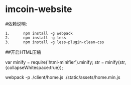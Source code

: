 # imcoin-website



#依赖说明:

    1.      npm install -g webpack
    2.      npm install -g less
    3.      npm install -g less-plugin-clean-css





##开启HTML压缩

var minify = require('html-minifier').minify;
str = minify(str,{collapseWhitespace:true});



webpack -p ./client/home.js ./static/assets/home.min.js